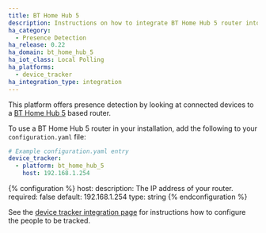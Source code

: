 ```yaml
---
title: BT Home Hub 5
description: Instructions on how to integrate BT Home Hub 5 router into Home Assistant.
ha_category:
  - Presence Detection
ha_release: 0.22
ha_domain: bt_home_hub_5
ha_iot_class: Local Polling
ha_platforms:
  - device_tracker
ha_integration_type: integration
---
```


This platform offers presence detection by looking at connected devices to a [BT Home Hub 5](https://en.wikipedia.org/wiki/BT_Home_Hub) based router.

To use a BT Home Hub 5 router in your installation, add the following to your `configuration.yaml` file:

```yaml
# Example configuration.yaml entry
device_tracker:
  - platform: bt_home_hub_5
    host: 192.168.1.254
```

{% configuration %}
host:
  description: The IP address of your router.
  required: false
  default: 192.168.1.254
  type: string
{% endconfiguration %}

See the [device tracker integration page](/integrations/device_tracker/) for instructions how to configure the people to be tracked.
